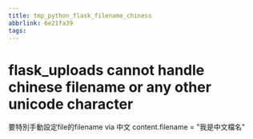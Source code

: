 ```yaml
---
title: tmp_python_flask_filename_chiness
abbrlink: 6e21fa39
tags:
---
```

flask_uploads cannot handle chinese filename or any other unicode character
===

要特別手動設定file的filename via 中文
content.filename = "我是中文檔名"